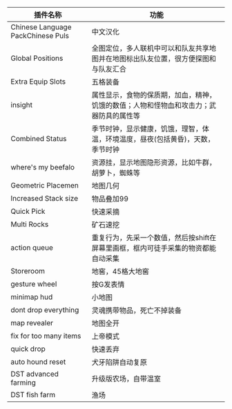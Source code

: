 | 插件名称                          | 功能                                                                                   |
| --------------------------------- | -------------------------------------------------------------------------------------- |
| Chinese Language PackChinese Puls | 中文汉化                                                                               |
| Global Positions                  | 全图定位，多人联机中可以和队友共享地图并在地图标出队友位置，很方便探图和与队友汇合     |
| Extra Equip Slots                 | 五格装备                                                                               |
| insight                           | 属性显示，食物的保质期，加血，精神，饥饿的数值；人物和怪物血和攻击力；武器防具的属性等 |
| Combined Status                   | 季节时钟，显示健康，饥饿，理智，体温，环境温度，昼夜(包括黄昏)，天数，季节时钟         |
| where's my beefalo                | 资源挂，显示地图隐形资源，比如牛群，胡萝卜，蜘蛛等                                     |
| Geometric Placemen                | 地图几何                                                                               |
| Increased Stack size              | 物品叠加99                                                                             |
| Quick Pick                        | 快速采摘                                                                               |
| Multi Rocks                       | 矿石速挖                                                                               |
| action queue                      | 重复行为，先采一个数值，然后按shift在屏幕里画框，框内可徒手采集的物资都能自动采集      |
| Storeroom                         | 地窖，45格大地窖                                                                       |
| gesture wheel                     | 按G发表情                                                                              |
| minimap hud                       | 小地图                                                                                 |
| dont drop everything              | 灵魂携带物品，死亡不掉装备                                                             |
| map revealer                      | 地图全开                                                                               |
| fix for too many items            | 上帝模式                                                                               |
| quick drop                        | 快速丢弃                                                                               |
| auto hound reset                  | 犬牙陷阱自动复原                                                                       |
| DST advanced farming              | 升级版农场，自带温室                                                                   |
| DST fish farm                     | 渔场                                                                                   |